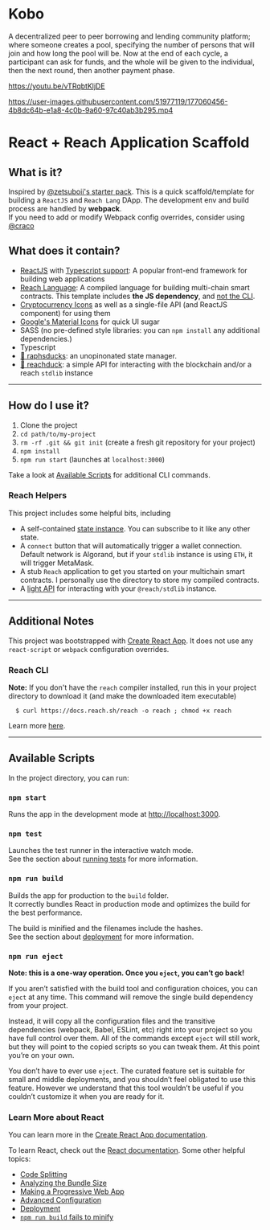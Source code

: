 # Kobo

A decentralized peer to peer borrowing and lending community platform; where someone creates a pool, specifying the number of persons that will join and how long the pool will be. Now at the end of each cycle, a participant can ask for funds, and the whole will be given to the individual, then the next round, then another payment phase.

https://youtu.be/vTRqbtKljDE


https://user-images.githubusercontent.com/51977119/177060456-4b8dc64b-e1a8-4c0b-9a60-97c40ab3b295.mp4



# React + Reach Application Scaffold

## What is it? 

Inspired by [@zetsuboii's starter pack](https://github.com/Zetsuboii/reach-react-starter). This is a quick scaffold/template for building a `ReactJS` and `Reach Lang` DApp. The development env and build process are handled by **webpack**.\
If you need to add or modify Webpack config overrides, consider using [@craco](https://github.com/gsoft-inc/craco/blob/master/packages/craco/README.md#installation)

## What does it contain? 

* [ReactJS](https://github.com/facebook/create-react-app) with [Typescript support](https://www.typescriptlang.org/): A popular front-end framework for building web applications 
* [Reach Language](https://docs.reach.sh/): A compiled language for building multi-chain smart contracts. This template includes **the JS dependency**, and [not the CLI](#installing-the-reach-cli).
* [Cryptocurrency Icons](https://github.com/spothq/cryptocurrency-icons) as well as a single-file API (and ReactJS component) for using them
* [Google's Material Icons](https://fonts.google.com/icons) for quick UI sugar
* SASS (no pre-defined style libraries: you can `npm install` any additional dependencies.)
* Typescript
* [🦆 raphsducks](https://github.com/JACK-COM/raphsducks): an unopinonated state manager.
* [🦆 reachduck](https://github.com/JACK-COM/reachduck): a simple API for interacting with the blockchain and/or a reach `stdlib` instance

---
## How do I use it?

1. Clone the project
2. `cd path/to/my-project`
3. `rm -rf .git && git init` (create a fresh git repository for your project)
4. `npm install` 
5. `npm run start` (launches at `localhost:3000`) 

Take a look at [Available Scripts](#available-scripts) for additional CLI commands.

### Reach Helpers
This project includes some helpful bits, including 
* A self-contained [state instance](https://github.com/JACK-COM/raphsducks). You can subscribe to it like any other state.
* A `connect` button that will automatically trigger a wallet connection.\
    Default network is Algorand, but if your `stdlib` instance is using `ETH`, it will trigger MetaMask.
* A stub `Reach` application to get you started on your multichain smart contracts. I personally use the directory to store my compiled contracts. 
* A [light API](https://www.npmjs.com/package/@jackcom/reachduck#methods) for interacting with your `@reach/stdlib` instance.


---
## Additional Notes
This project was bootstrapped with [Create React App](https://github.com/facebook/create-react-app). It does not use any `react-script` or `webpack` configuration overrides. 

### Reach CLI
**Note:** If you don't have the `reach` compiler installed, run this in your project directory to download it (and make the downloaded item executable)
```
  $ curl https://docs.reach.sh/reach -o reach ; chmod +x reach
```

Learn more [here](https://docs.reach.sh/index.html).

---

## Available Scripts

In the project directory, you can run:

### `npm start`

Runs the app in the development mode at [http://localhost:3000](http://localhost:3000).


### `npm test`

Launches the test runner in the interactive watch mode.\
See the section about [running tests](https://facebook.github.io/create-react-app/docs/running-tests) for more information.

### `npm run build`

Builds the app for production to the `build` folder.\
It correctly bundles React in production mode and optimizes the build for the best performance.

The build is minified and the filenames include the hashes.\
See the section about [deployment](https://facebook.github.io/create-react-app/docs/deployment) for more information.

### `npm run eject`

**Note: this is a one-way operation. Once you `eject`, you can’t go back!**

If you aren’t satisfied with the build tool and configuration choices, you can `eject` at any time. This command will remove the single build dependency from your project.

Instead, it will copy all the configuration files and the transitive dependencies (webpack, Babel, ESLint, etc) right into your project so you have full control over them. All of the commands except `eject` will still work, but they will point to the copied scripts so you can tweak them. At this point you’re on your own.

You don’t have to ever use `eject`. The curated feature set is suitable for small and middle deployments, and you shouldn’t feel obligated to use this feature. However we understand that this tool wouldn’t be useful if you couldn’t customize it when you are ready for it.

### Learn More about React

You can learn more in the [Create React App documentation](https://facebook.github.io/create-react-app/docs/getting-started).

To learn React, check out the [React documentation](https://reactjs.org/). Some other helpful topics:

* [Code Splitting](https://facebook.github.io/create-react-app/docs/code-splitting)
* [Analyzing the Bundle Size](https://facebook.github.io/create-react-app/docs/analyzing-the-bundle-size)
* [Making a Progressive Web App](https://facebook.github.io/create-react-app/docs/making-a-progressive-web-app)
* [Advanced Configuration](https://facebook.github.io/create-react-app/docs/advanced-configuration)
* [Deployment](https://facebook.github.io/create-react-app/docs/deployment)
* [`npm run build` fails to minify](https://facebook.github.io/create-react-app/docs/troubleshooting#npm-run-build-fails-to-minify)
